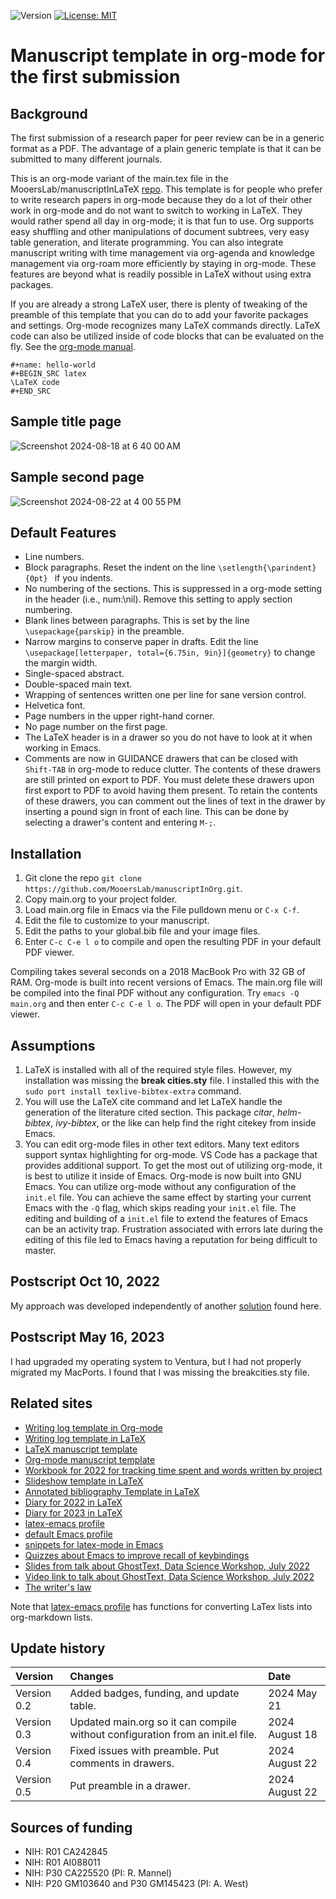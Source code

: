 ![Version](https://img.shields.io/static/v1?label=manuscriptInOrg&message=0.5&color=brightcolor)
[![License: MIT](https://img.shields.io/badge/License-MIT-blue.svg)](https://opensource.org/licenses/MIT)


# Manuscript template in org-mode for the first submission 

## Background
The first submission of a research paper for peer review can be in a generic format as a PDF.
The advantage of a plain generic template is that it can be submitted to many different journals.

This is an org-mode variant of the main.tex file in the MooersLab/manuscriptInLaTeX [repo](https://github.com/MooersLab/manuscriptInLaTeX).
This template is for people who prefer to write research papers in org-mode because they do a lot of their other work in org-mode and do not want to switch to working in LaTeX.
They would rather spend all day in org-mode; it is that fun to use.
Org supports easy shuffling and other manipulations of document subtrees, very easy table generation, and literate programming.
You can also integrate manuscript writing with time management via org-agenda and knowledge management via org-roam more efficiently by staying in org-mode. 
These features are beyond what is readily possible in LaTeX without using extra packages.

If you are already a strong LaTeX user, there is plenty of tweaking of the preamble of this template that you can do to add your favorite packages and settings.
Org-mode recognizes many LaTeX commands directly.
LaTeX code can also be utilized inside of code blocks that can be evaluated on the fly.
See the [org-mode manual](https://orgmode.org/manual/).

```elisp
#+name: hello-world
#+BEGIN_SRC latex
\LaTeX code
#+END_SRC
```



## Sample title page

![Screenshot 2024-08-18 at 6 40 00 AM](https://github.com/user-attachments/assets/fbc7cbb8-4711-427b-864d-569178196adb)

## Sample second page

![Screenshot 2024-08-22 at 4 00 55 PM](https://github.com/user-attachments/assets/843aa28e-97ee-4a96-b151-1069e725d1c3)


## Default Features

- Line numbers.
- Block paragraphs. Reset the indent on the line `\setlength{\parindent}{0pt} `  if you indents.
- No numbering of the sections. This is suppressed in a org-mode setting in the header (i.e., num:\nil). Remove this setting to apply section numbering.
- Blank lines between paragraphs. This is set by the line `\usepackage{parskip}` in the preamble.
- Narrow margins to conserve paper in drafts. Edit the line `\usepackage[letterpaper, total={6.75in, 9in}]{geometry}` to change the margin width.
- Single-spaced abstract.
- Double-spaced main text.
- Wrapping of sentences written one per line for sane version control.
- Helvetica font.
- Page numbers in the upper right-hand corner.
- No page number on the first page.
- The LaTeX header is in a drawer so you do not have to look at it when working in Emacs.
- Comments are now in GUIDANCE drawers that can be closed with `Shift-TAB` in org-mode to reduce clutter. The contents of these drawers are still printed on export to PDF. You must delete these drawers upon first export to PDF to avoid having them present. To retain the contents of these drawers, you can comment out the lines of text in the drawer by inserting a pound sign in front of each line. This can be done by selecting a drawer's content and entering `M-;`.


## Installation

1. Git clone the repo `git clone https://github.com/MooersLab/manuscriptInOrg.git`.
2. Copy main.org to your project folder.
3. Load main.org file in Emacs via the File pulldown menu or `C-x C-f`.
4. Edit the file to customize to your manuscript.
5. Edit the paths to your global.bib file and your image files.
6. Enter `C-c C-e l o` to compile and open the resulting PDF in your default PDF viewer.

Compiling takes several seconds on a 2018 MacBook Pro with 32 GB of RAM. 
Org-mode is built into recent versions of Emacs. 
The main.org file will be compiled into the final PDF without any configuration.
Try `emacs -Q main.org` and then enter `C-c C-e l o`. 
The PDF will open in your default PDF viewer.


## Assumptions

1. LaTeX is installed with all of the required style files. However, my installation was missing the **break cities.sty** file. I installed this with the `sudo port install texlive-bibtex-extra` command.
2. You will use the LaTeX cite command and let LaTeX handle the generation of the literature cited section. This package *citar*, *helm-bibtex*, *ivy-bibtex*, or the like can help find the right citekey from inside Emacs.
3. You can edit org-mode files in other text editors. Many text editors support syntax highlighting for org-mode. VS Code has a package that provides additional support. To get the most out of utilizing org-mode, it is best to utilize it inside of Emacs. Org-mode is now built into GNU Emacs. You can utilize org-mode without any configuration of the `init.el` file. You can achieve the same effect by starting your current Emacs with the `-Q` flag, which skips reading your `init.el` file. The editing and building of a `init.el` file to extend the features of Emacs can be an activity trap. Frustration associated with errors late during the editing of this file led to Emacs having a reputation for being difficult to master.

## Postscript Oct 10, 2022
My approach was developed independently of another [solution](https://github.com/fangohr/template-latex-paper-from-orgmode/issues/4) found here. 

## Postscript May 16, 2023
I had upgraded my operating system to Ventura, but I had not properly migrated my MacPorts. I found that I was missing the breakcities.sty file.

## Related sites

- [Writing log template in Org-mode](https://github.com/MooersLab/writingLogTemplateInOrg)
- [Writing log template in LaTeX](https://github.com/MooersLab/writingLogTemplate)
- [LaTeX manuscript template](https://github.com/MooersLab/manuscriptInLaTeX/edit/main/README.md)
- [Org-mode manuscript template](https://github.com/MooersLab/manuscriptInOrg/edit/main/README.md)
- [Workbook for 2022 for tracking time spent and words written by project](https://github.com/MooersLab/writingProgress2022)
- [Slideshow template in LaTeX](https://github.com/MooersLab/slideshowTemplateLaTeX)
- [Annotated bibliography Template in LaTeX](https://github.com/MooersLab/annotatedBibliography)
- [Diary for 2022 in LaTeX](https://github.com/MooersLab/diary2022inLaTeX)
- [Diary for 2023 in LaTeX](https://github.com/MooersLab/diary2023inLaTeX)
- [latex-emacs profile](https://github.com/MooersLab/latex-emacs)
- [default Emacs profile](https://github.com/MooersLab/configorg)
- [snippets for latex-mode in Emacs](https://github.com/MooersLab/snippet-latex-mode)
- [Quizzes about Emacs to improve recall of keybindings](https://github.com/MooersLab/qemacs)
- [Slides from talk about GhostText, Data Science Workshop, July 2022](https://github.com/MooersLab/DSW22ghosttext)
- [Video link to talk about GhostText, Data Science Workshop, July 2022](https://mediasite.ouhsc.edu/Mediasite/Channel/python/watch/4da0872f028c4255ae12935655e911321d)
- [The writer's law](https://github.com/MooersLab/thewriterslaw)

Note that [latex-emacs profile](https://github.com/MooersLab/latex-emacs) has functions for converting LaTex lists into org-markdown lists.


## Update history

|Version      | Changes                                                                                                                                    | Date                 |
|:-----------|:------------------------------------------------------------------------------------------------------------------------------------------|:--------------------|
| Version 0.2 |   Added badges, funding, and update table.                                                                                                 | 2024 May 21          |
| Version 0.3 |   Updated main.org so it can compile without configuration from an init.el file.                                                           | 2024 August 18       |
| Version 0.4 |   Fixed issues with preamble. Put comments in drawers.                                                                                     | 2024 August 22       |
| Version 0.5 |   Put preamble in a drawer.                                                                                                                   | 2024 August 22       |

## Sources of funding

- NIH: R01 CA242845
- NIH: R01 AI088011
- NIH: P30 CA225520 (PI: R. Mannel)
- NIH: P20 GM103640 and P30 GM145423 (PI: A. West)

